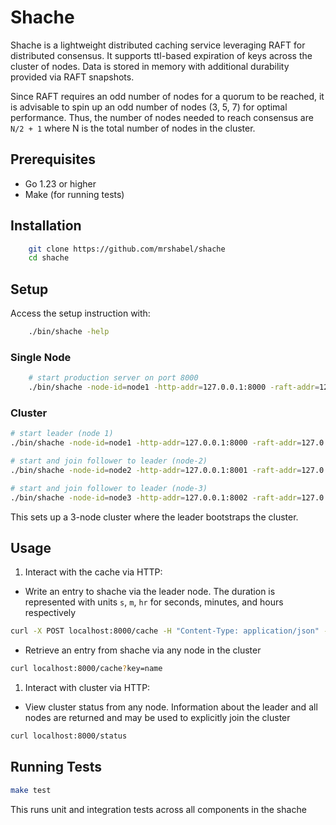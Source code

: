 # Shache

Shache is a lightweight distributed caching service leveraging RAFT for distributed consensus. It supports ttl-based expiration of keys across the cluster of nodes. Data is stored in memory with additional durability provided via RAFT snapshots.

Since RAFT requires an odd number of nodes for a quorum to be reached, it is advisable to spin up an odd number of nodes (3, 5, 7) for optimal performance. Thus, the number of nodes needed to reach consensus are `N/2 + 1` where N is the total number of nodes in the cluster.

## Prerequisites

-   Go 1.23 or higher
-   Make (for running tests)

## Installation

```bash
    git clone https://github.com/mrshabel/shache
    cd shache
```

## Setup

Access the setup instruction with:

```bash
    ./bin/shache -help
```

### Single Node

```bash
    # start production server on port 8000
    ./bin/shache -node-id=node1 -http-addr=127.0.0.1:8000 -raft-addr=127.0.0.1:8100 -bootstrap=true
```

### Cluster

```bash
# start leader (node 1)
./bin/shache -node-id=node1 -http-addr=127.0.0.1:8000 -raft-addr=127.0.0.1:8100 -data-dir=./data -bootstrap=true

# start and join follower to leader (node-2)
./bin/shache -node-id=node2 -http-addr=127.0.0.1:8001 -raft-addr=127.0.0.1:8101 -data-dir=./data-1 -join=127.0.0.1:8000

# start and join follower to leader (node-3)
./bin/shache -node-id=node3 -http-addr=127.0.0.1:8002 -raft-addr=127.0.0.1:8102 -data-dir=./data-2 -join=127.0.0.1:8000

```

This sets up a 3-node cluster where the leader bootstraps the cluster.

## Usage

1. Interact with the cache via HTTP:

-   Write an entry to shache via the leader node. The duration is represented with units `s`, `m`, `hr` for seconds, minutes, and hours respectively

```bash
curl -X POST localhost:8000/cache -H "Content-Type: application/json" -d '{"key":"name", "value":"shabel", "ttl":"5m"}'
```

-   Retrieve an entry from shache via any node in the cluster

```bash
curl localhost:8000/cache?key=name
```

1. Interact with cluster via HTTP:

-   View cluster status from any node. Information about the leader and all nodes are returned and may be used to explicitly join the cluster

```bash
curl localhost:8000/status
```

## Running Tests

```bash
make test
```

This runs unit and integration tests across all components in the shache
